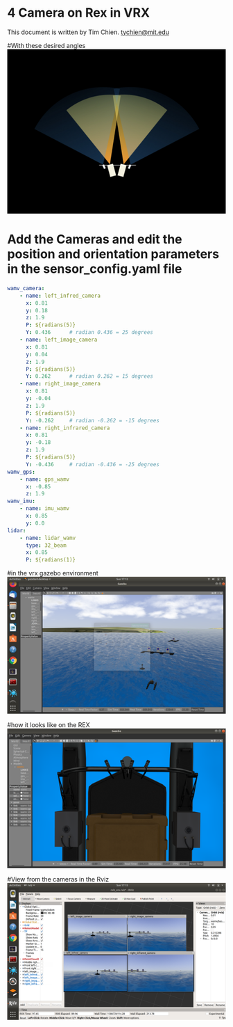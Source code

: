 # 4 Camera on Rex in VRX 

This document is written by Tim Chien. tychien@mit.edu


#With these desired angles
![IR 25 18 IM 15 8](https://github.com/tychien/mitseagrantauv/blob/master/CAMERA_ANGLE/CameraAngel/CameraAngel.009.jpeg)

# Add the Cameras and edit the position and orientation parameters in the sensor_config.yaml file

```yaml
wamv_camera:
    - name: left_infred_camera
      x: 0.81
      y: 0.18
      z: 1.9        
      P: ${radians(5)}
      Y: 0.436      # radian 0.436 = 25 degrees
    - name: left_image_camera
      x: 0.81
      y: 0.04
      z: 1.9
      P: ${radians(5)}
      Y: 0.262      # radian 0.262 = 15 degrees 
    - name: right_image_camera
      x: 0.81
      y: -0.04
      z: 1.9
      P: ${radians(5)}
      Y: -0.262     # radian -0.262 = -15 degrees
    - name: right_infrared_camera
      x: 0.81
      y: -0.18
      z: 1.9
      P: ${radians(5)}
      Y: -0.436     # radian -0.436 = -25 degrees
wamv_gps:
    - name: gps_wamv
      x: -0.85
      z: 1.9
wamv_imu:
    - name: imu_wamv
      x: 0.85
      y: 0.0
lidar:
    - name: lidar_wamv
      type: 32_beam
      x: 0.85
      P: ${radians(1)}
```

#in the vrx gazebo environment
![VRX](https://github.com/tychien/mitseagrantauv/blob/master/VRX/Screenshot%20from%202020-04-12%2017-13-32.png)

#how it looks like on the REX 
![REX](https://github.com/tychien/mitseagrantauv/blob/master/VRX/Screenshot%20from%202020-04-12%2016-29-04.png)

#View from the cameras in the Rviz 
![Rviz](https://github.com/tychien/mitseagrantauv/blob/master/VRX/Screenshot%20from%202020-04-12%2017-15-16.png)



